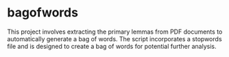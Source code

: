 # bagofwords
This project involves extracting the primary lemmas from PDF documents to automatically generate a bag of words. The script incorporates a stopwords file and is designed to create a bag of words for potential further analysis.
